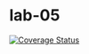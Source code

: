 # lab-05

[![Coverage Status](https://coveralls.io/repos/github/ledibonibell/lab-05-1/badge.svg?branch=master)](https://coveralls.io/github/Vlad1kavkaz/lab-05?branch=master)
